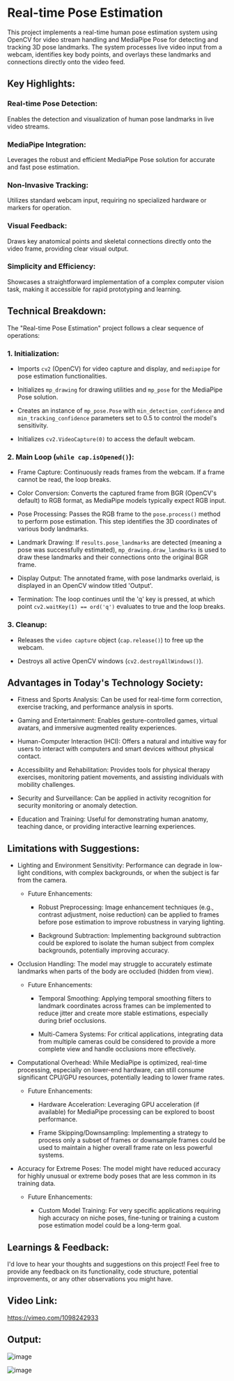 # Real-time Pose Estimation

This project implements a real-time human pose estimation system using OpenCV for video stream handling and MediaPipe Pose for detecting and tracking 3D pose landmarks. The system processes live video input from a webcam, identifies key body points, and overlays these landmarks and connections directly onto the video feed.


## Key Highlights:

### Real-time Pose Detection:
Enables the detection and visualization of human pose landmarks in live video streams.

### MediaPipe Integration:
Leverages the robust and efficient MediaPipe Pose solution for accurate and fast pose estimation.

### Non-Invasive Tracking:
Utilizes standard webcam input, requiring no specialized hardware or markers for operation.

### Visual Feedback:
Draws key anatomical points and skeletal connections directly onto the video frame, providing clear visual output.

### Simplicity and Efficiency:
Showcases a straightforward implementation of a complex computer vision task, making it accessible for rapid prototyping and learning.

## Technical Breakdown:
The "Real-time Pose Estimation" project follows a clear sequence of operations:

### 1. Initialization:

* Imports `cv2` (OpenCV) for video capture and display, and `mediapipe` for pose estimation functionalities.

* Initializes `mp_drawing` for drawing utilities and `mp_pose` for the MediaPipe Pose solution.

* Creates an instance of `mp_pose.Pose` with `min_detection_confidence` and `min_tracking_confidence` parameters set to 0.5 to control the model's sensitivity.

* Initializes `cv2.VideoCapture(0)` to access the default webcam.

### 2. Main Loop (`while cap.isOpened()`):

* Frame Capture: Continuously reads frames from the webcam. If a frame cannot be read, the loop breaks.

* Color Conversion: Converts the captured frame from BGR (OpenCV's default) to RGB format, as MediaPipe models typically expect RGB input.

* Pose Processing: Passes the RGB frame to the `pose.process()` method to perform pose estimation. This step identifies the 3D coordinates of various body landmarks.

* Landmark Drawing: If `results.pose_landmarks` are detected (meaning a pose was successfully estimated), `mp_drawing.draw_landmarks` is used to draw these landmarks and their connections onto the original BGR frame.

* Display Output: The annotated frame, with pose landmarks overlaid, is displayed in an OpenCV window titled 'Output'.

* Termination: The loop continues until the 'q' key is pressed, at which point `cv2.waitKey(1) == ord('q')` evaluates to true and the loop breaks.

### 3. Cleanup:
* Releases the `video capture` object (`cap.release()`) to free up the webcam.

* Destroys all active OpenCV windows (`cv2.destroyAllWindows()`).

## Advantages in Today's Technology Society:
* Fitness and Sports Analysis: Can be used for real-time form correction, exercise tracking, and performance analysis in sports.

* Gaming and Entertainment: Enables gesture-controlled games, virtual avatars, and immersive augmented reality experiences.

* Human-Computer Interaction (HCI): Offers a natural and intuitive way for users to interact with computers and smart devices without physical contact.

* Accessibility and Rehabilitation: Provides tools for physical therapy exercises, monitoring patient movements, and assisting individuals with mobility challenges.

* Security and Surveillance: Can be applied in activity recognition for security monitoring or anomaly detection.

* Education and Training: Useful for demonstrating human anatomy, teaching dance, or providing interactive learning experiences.

## Limitations with Suggestions:
* Lighting and Environment Sensitivity: Performance can degrade in low-light conditions, with complex backgrounds, or when the subject is far from the camera.

  * Future Enhancements:

    * Robust Preprocessing: Image enhancement techniques (e.g., contrast adjustment, noise reduction) can be applied to frames before pose estimation to improve robustness in varying lighting.

    * Background Subtraction: Implementing background subtraction could be explored to isolate the human subject from complex backgrounds, potentially improving accuracy.

* Occlusion Handling: The model may struggle to accurately estimate landmarks when parts of the body are occluded (hidden from view).

  * Future Enhancements:

    * Temporal Smoothing: Applying temporal smoothing filters to landmark coordinates across frames can be implemented to reduce jitter and create more stable estimations, especially during brief occlusions.

    * Multi-Camera Systems: For critical applications, integrating data from multiple cameras could be considered to provide a more complete view and handle occlusions more effectively.

* Computational Overhead: While MediaPipe is optimized, real-time processing, especially on lower-end hardware, can still consume significant CPU/GPU resources, potentially leading to lower frame rates.

  * Future Enhancements:

    * Hardware Acceleration: Leveraging GPU acceleration (if available) for MediaPipe processing can be explored to boost performance.

    * Frame Skipping/Downsampling: Implementing a strategy to process only a subset of frames or downsample frames could be used to maintain a higher overall frame rate on less powerful systems.

* Accuracy for Extreme Poses: The model might have reduced accuracy for highly unusual or extreme body poses that are less common in its training data.

  * Future Enhancements:

    * Custom Model Training: For very specific applications requiring high accuracy on niche poses, fine-tuning or training a custom pose estimation model could be a long-term goal.

## Learnings & Feedback:
I'd love to hear your thoughts and suggestions on this project! Feel free to provide any feedback on its functionality, code structure, potential improvements, or any other observations you might have.

## Video Link:
https://vimeo.com/1098242933

## Output:
![image](https://github.com/user-attachments/assets/7a5b6d13-70ef-4179-ae44-a7e8b4667ec3)

![image](https://github.com/user-attachments/assets/db170f18-b198-47ba-8dd7-dba153520ce0)


